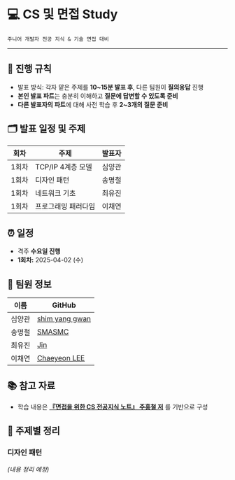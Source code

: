 # 💻 CS 및 면접 Study

    주니어 개발자 전공 지식 & 기술 면접 대비

---

## 📘 진행 규칙

- 발표 방식: 각자 맡은 주제를 **10~15분 발표 후**, 다른 팀원이 **질의응답** 진행
- **본인 발표 파트**는 충분히 이해하고 **질문에 답변할 수 있도록 준비**
- **다른 발표자의 파트**에 대해 사전 학습 후 **2~3개의 질문 준비**



## 🗂️ 발표 일정 및 주제

| 회차 | 주제 | 발표자 |
|------|------|--------|
| 1회차 | TCP/IP 4계층 모델 | 심양관 |
| 1회차 | 디자인 패턴 | 송명철 |
| 1회차 | 네트워크 기초 | 최유진 |
| 1회차 | 프로그래밍 패러다임 | 이채연 |


## ⏰ 일정

- 격주 **수요일 진행**
- **1회차:** 2025-04-02 (수)



## 👥 팀원 정보

| 이름 | GitHub |
|------|--------|
| 심양관 | [shim yang gwan](https://github.com/Mabbru) |
| 송명철 | [SMASMC](https://github.com/SMASMC) |
| 최유진 | [Jin](https://github.com/jinnyujinchoi) |
| 이채연 | [Chaeyeon LEE](https://github.com/amy010510) |



## 📚 참고 자료

- 학습 내용은 [**『면접을 위한 CS 전공지식 노트』 주홍철 저**](https://product.kyobobook.co.kr/detail/S000001834833) 를 기반으로 구성  


## 📌 주제별 정리

### 디자인 패턴

_(내용 정리 예정)_

